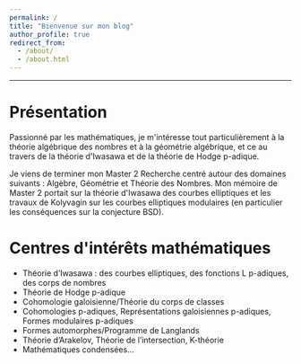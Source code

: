 ```yaml
---
permalink: /
title: "Bienvenue sur mon blog"
author_profile: true
redirect_from: 
  - /about/
  - /about.html
---
```

---

Présentation
======
Passionné par les mathématiques, je m'intéresse tout particulièrement à la théorie algébrique des nombres et à la géométrie algébrique, et ce au travers de la théorie d'Iwasawa et de la théorie de Hodge p-adique.  

Je viens de terminer mon Master 2 Recherche centré autour des domaines suivants : Algèbre, Géométrie et Théorie des Nombres. Mon mémoire de Master 2 portait sur la théorie d'Iwasawa des courbes elliptiques et les travaux de Kolyvagin sur les courbes elliptiques modulaires (en particulier les conséquences sur la conjecture BSD).

Centres d'intérêts mathématiques
======
- Théorie d’Iwasawa : des courbes elliptiques, des fonctions L p-adiques, des corps de nombres  
- Théorie de Hodge p-adique  
- Cohomologie galoisienne/Théorie du corps de classes  
- Cohomologies p-adiques, Représentations galoisiennes p-adiques, Formes modulaires p-adiques  
- Formes automorphes/Programme de Langlands  
- Théorie d’Arakelov, Théorie de l’intersection, K-théorie  
- Mathématiques condensées...